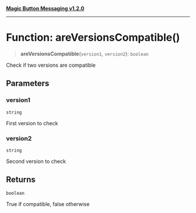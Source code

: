 [**Magic Button Messaging v1.2.0**](../README.md)

***

# Function: areVersionsCompatible()

> **areVersionsCompatible**(`version1`, `version2`): `boolean`

Check if two versions are compatible

## Parameters

### version1

`string`

First version to check

### version2

`string`

Second version to check

## Returns

`boolean`

True if compatible, false otherwise
